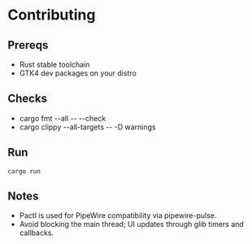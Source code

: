 # Contributing

## Prereqs
- Rust stable toolchain
- GTK4 dev packages on your distro

## Checks
- cargo fmt --all -- --check
- cargo clippy --all-targets -- -D warnings

## Run
```
cargo run
```

## Notes
- Pactl is used for PipeWire compatibility via pipewire-pulse.
- Avoid blocking the main thread; UI updates through glib timers and callbacks.